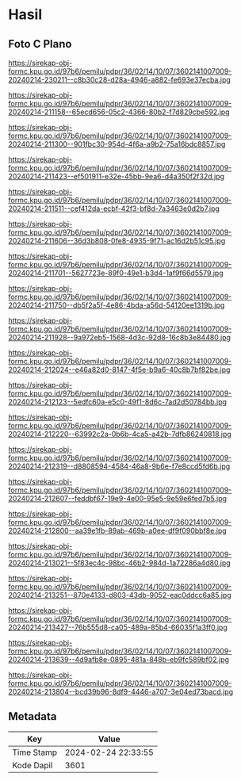 # Hasil

## Foto C Plano

https://sirekap-obj-formc.kpu.go.id/97b6/pemilu/pdpr/36/02/14/10/07/3602141007009-20240214-230211--c8b30c28-d28a-4946-a882-fe693e37ecba.jpg

https://sirekap-obj-formc.kpu.go.id/97b6/pemilu/pdpr/36/02/14/10/07/3602141007009-20240214-211158--65ecd656-05c2-4366-80b2-f7d829cbe592.jpg

https://sirekap-obj-formc.kpu.go.id/97b6/pemilu/pdpr/36/02/14/10/07/3602141007009-20240214-211300--901fbc30-954d-4f6a-a9b2-75a16bdc8857.jpg

https://sirekap-obj-formc.kpu.go.id/97b6/pemilu/pdpr/36/02/14/10/07/3602141007009-20240214-211423--ef501911-e32e-45bb-9ea6-d4a350f2f32d.jpg

https://sirekap-obj-formc.kpu.go.id/97b6/pemilu/pdpr/36/02/14/10/07/3602141007009-20240214-211511--cef412da-ecbf-42f3-bf8d-7a3463e0d2b7.jpg

https://sirekap-obj-formc.kpu.go.id/97b6/pemilu/pdpr/36/02/14/10/07/3602141007009-20240214-211606--36d3b808-0fe8-4935-9f71-ac16d2b51c95.jpg

https://sirekap-obj-formc.kpu.go.id/97b6/pemilu/pdpr/36/02/14/10/07/3602141007009-20240214-211701--5627723e-89f0-49e1-b3d4-1af9f66d5579.jpg

https://sirekap-obj-formc.kpu.go.id/97b6/pemilu/pdpr/36/02/14/10/07/3602141007009-20240214-211750--db5f2a5f-4e86-4bda-a56d-54120ee1319b.jpg

https://sirekap-obj-formc.kpu.go.id/97b6/pemilu/pdpr/36/02/14/10/07/3602141007009-20240214-211928--9a972eb5-1568-4d3c-92d8-16c8b3e84480.jpg

https://sirekap-obj-formc.kpu.go.id/97b6/pemilu/pdpr/36/02/14/10/07/3602141007009-20240214-212024--e46a82d0-8147-4f5e-b9a6-40c8b7bf82be.jpg

https://sirekap-obj-formc.kpu.go.id/97b6/pemilu/pdpr/36/02/14/10/07/3602141007009-20240214-212123--5edfc60a-e5c0-49f1-8d6c-7ad2d50784bb.jpg

https://sirekap-obj-formc.kpu.go.id/97b6/pemilu/pdpr/36/02/14/10/07/3602141007009-20240214-212220--63992c2a-0b6b-4ca5-a42b-7dfb86240818.jpg

https://sirekap-obj-formc.kpu.go.id/97b6/pemilu/pdpr/36/02/14/10/07/3602141007009-20240214-212319--d8808594-4584-46a8-9b6e-f7e8ccd5fd6b.jpg

https://sirekap-obj-formc.kpu.go.id/97b6/pemilu/pdpr/36/02/14/10/07/3602141007009-20240214-212607--feddbf67-19e9-4e00-95e5-9e59e6fed7b5.jpg

https://sirekap-obj-formc.kpu.go.id/97b6/pemilu/pdpr/36/02/14/10/07/3602141007009-20240214-212800--aa39e1fb-89ab-469b-a0ee-df9f090bbf8e.jpg

https://sirekap-obj-formc.kpu.go.id/97b6/pemilu/pdpr/36/02/14/10/07/3602141007009-20240214-213021--5f83ec4c-98bc-46b2-984d-1a72286a4d80.jpg

https://sirekap-obj-formc.kpu.go.id/97b6/pemilu/pdpr/36/02/14/10/07/3602141007009-20240214-213251--870e4133-d803-43db-9052-eac0ddcc6a85.jpg

https://sirekap-obj-formc.kpu.go.id/97b6/pemilu/pdpr/36/02/14/10/07/3602141007009-20240214-213427--76b555d8-ca05-489a-85b4-66035f1a3ff0.jpg

https://sirekap-obj-formc.kpu.go.id/97b6/pemilu/pdpr/36/02/14/10/07/3602141007009-20240214-213639--4d9afb8e-0895-481a-848b-eb9fc589bf02.jpg

https://sirekap-obj-formc.kpu.go.id/97b6/pemilu/pdpr/36/02/14/10/07/3602141007009-20240214-213804--bcd39b96-8df9-4446-a707-3e04ed73bacd.jpg


## Metadata

| Key        | Value               |
| ---------- | ------------------- |
| Time Stamp | 2024-02-24 22:33:55 |
| Kode Dapil | 3601                |



